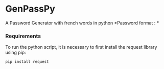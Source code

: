 # GenPassPy
A Password Generator with french words in python
*Password format : <word1><number><word2><symbol> *

### Requirements

To run the python script, it is necessary to first install the request library using pip:
```python
pip install request
```
